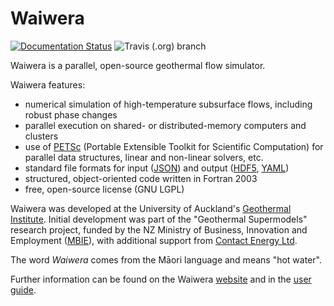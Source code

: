Waiwera
=======

[![Documentation Status](https://readthedocs.org/projects/waiwera/badge/?version=latest)](https://waiwera.readthedocs.io/en/latest/?badge=latest) ![Travis (.org) branch](https://img.shields.io/travis/waiwera/waiwera/testing?label=build%3Atesting)

Waiwera is a parallel, open-source geothermal flow simulator.

Waiwera features:

- numerical simulation of high-temperature subsurface flows, including robust phase changes
- parallel execution on shared- or distributed-memory computers and clusters
- use of [PETSc](https://www.mcs.anl.gov/petsc/) (Portable Extensible Toolkit for Scientific Computation) for parallel data structures, linear and non-linear solvers, etc.
- standard file formats for input ([JSON](http://www.json.org)) and output ([HDF5](https://portal.hdfgroup.org/display/HDF5/HDF5), [YAML](http://www.yaml.org/about.html))
- structured, object-oriented code written in Fortran 2003
- free, open-source license (GNU LGPL)

Waiwera was developed at the University of Auckland's [Geothermal Institute](http://www.geothermal.auckland.ac.nz/). Initial development was part of the "Geothermal Supermodels" research project, funded by the NZ Ministry of Business, Innovation and Employment ([MBIE](https://www.mbie.govt.nz/)), with additional support from [Contact Energy Ltd](https://contact.co.nz/).

The word *Waiwera* comes from the Māori language and means "hot water".

Further information can be found on the Waiwera [website](https://waiwera.github.io/) and in the [user guide](https://waiwera.readthedocs.io/).
